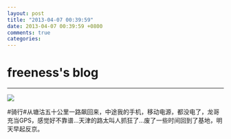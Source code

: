 ```yaml
---
layout: post
title: "2013-04-07 00:39:59"
date: 2013-04-07 00:39:59 +0800
comments: true
categories: 
---
```


# freeness's blog

----------

![](http://okqmqrbgo.bkt.clouddn.com/201304070039591.jpg)

>
\#骑行\#从塘沽五十公里一路飙回来，中途我的手机，移动电源，都没电了，龙哥充当GPS，感觉好不靠谱…天津的路太叫人抓狂了…废了一些时间回到了基地，明天早起反京。